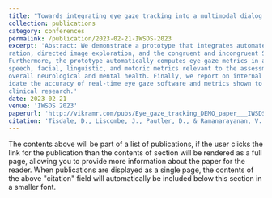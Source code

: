 ```yaml
---
title: "Towards integrating eye gaze tracking into a multimodal dialog agent for remote patient assessment"
collection: publications
category: conferences
permalink: /publication/2023-02-21-IWSDS-2023
excerpt: 'Abstract: We demonstrate a prototype that integrates automated eye gaze tracking into an already existing multimodal conversational platform for remote patient assessment and monitoring (NEMSI; short for “NEurological and Mental health Screening Instrument”). The platform engages patients in an interactive dialog session and guides patients through several spoken, orofacial, cognitive, and gaze tasks inspired by clinical protocols. Novel additions to the dialog protocol include a selection of exercises that have been widely used in oculomotor pathology research as well as clinical practice including: smooth pursuit, saccade, free image explo-
ration, directed image exploration, and the congruent and incongruent Stroop tests.
Furthermore, the prototype automatically computes eye-gaze metrics in addition to
speech, facial, linguistic, and motoric metrics relevant to the assessment of their
overall neurological and mental health. Finally, we report on internal testing to val-
idate the accuracy of real-time eye gaze software and metrics shown to be of use in
clinical research.'
date: 2023-02-21
venue: 'IWSDS 2023'
paperurl: 'http://vikramr.com/pubs/Eye_gaze_tracking_DEMO_paper___IWSDS_2023.pdf'
citation: 'Tisdale, D., Liscombe, J., Pautler, D., & Ramanarayanan, V. (2023). Towards integrating eye gaze tracking into a multimodal dialog agent for remote patient assessment. In Proceedings of the 13th International Workshop on Spoken Dialogue Systems Technology.'
---
```


The contents above will be part of a list of publications, if the user clicks the link for the publication than the contents of section will be rendered as a full page, allowing you to provide more information about the paper for the reader. When publications are displayed as a single page, the contents of the above "citation" field will automatically be included below this section in a smaller font.
